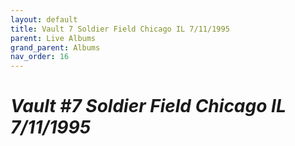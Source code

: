 ```yaml
---
layout: default
title: Vault 7 Soldier Field Chicago IL 7/11/1995
parent: Live Albums
grand_parent: Albums
nav_order: 16
---
```


# *Vault #7 Soldier Field Chicago IL 7/11/1995*